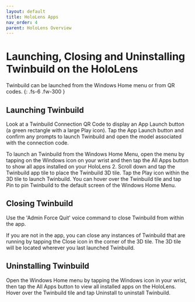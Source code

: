 ```yaml
---
layout: default
title: HoloLens Apps
nav_order: 4
parent: HoloLens Overview
---
```


# Launching, Closing and Uninstalling Twinbuild on the HoloLens

Twinbuild can be launched from the Windows Home menu or from QR codes.
{: .fs-6 .fw-300 }

## Launching Twinbuild

Look at a Twinbuild Connection QR Code to display an App Launch button (a green rectangle with a large Play icon). Tap the App Launch button and confirm any prompts to launch Twinbuild and open the model associated with the connection code.

To launch an Twinbuild from the Windows Home Menu, open the menu by tapping on the Windows icon on your wrist and then tap the All Apps button to show all apps installed on your HoloLens 2. Scroll down and tap the Twinbuild app tile to place the Twinbuild 3D tile. Tap the Play icon within the 3D tile to launch Twinbuild. You can hover over the Twinbuild tile and tap Pin to pin Twinbuild to the default screen of the Windows Home Menu.

## Closing Twinbuild

Use the 'Admin Force Quit' voice command to close Twinbuild from within the app.

If you are not in the app, you can close any instances of Twinbuild that are running by tapping the Close icon in the corner of the 3D tile. The 3D tile will be located wherever you last launched Twinbuild.

## Uninstalling Twinbuild

Open the Windows Home menu by tapping the Windows icon in your wrist, then tap the All Apps button to view all installed apps on the HoloLens. Hover over the Twinbuild tile and tap Uninstall to uninstall Twinbuild.
